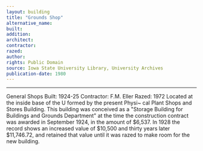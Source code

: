 ```yaml
---
layout: building
title: "Grounds Shop"
alternative_name: 
built: 
addition:
architect: 
contractor: 
razed: 
author:
rights: Public Domain
source: Iowa State University Library, University Archives
publication-date: 1980 
---
```

---

General Shops 
Built: 1924-25 Contractor: F.M. Eller Razed: 1972 
Located at the inside base of the U formed by the present Physi~ 
cal Plant Shops and Stores Building. 
This building was conceived as a "Storage Building for Buildings and Grounds Department" at the time the construction contract was awarded in September 1924, in the amount of $6,537. 
In 1928 the record shows an increased value of $10,500 and thirty years later $11,746.72, and retained that value until it was razed to make room for the new building.